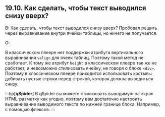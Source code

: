 ## 19.10. Как сделать, чтобы текст выводился снизу вверх?
<!-- [:faq_19_10] -->
<!-- Перенести данный вопрос в раздел изыски -->

В: Как сделать, чтобы текст выводился снизу вверх? Пробовал решить через выравнивание внутри ячейки таблицы, но ничего не получается.

О:

В классическом плеере нет поддержки атрибута вертикального выравнивания `valign` для ячеек таблиц. Поэтому такой метод не сработает. К тому же атрибут `height` в классическом плеере так же не работает, и невозможно стилизовать ячейку, не говоря о блоке `<div>`. Поэтому в классическом плеере приходится использовать костыль: добивать пустые строки перед строкой, которая должна выводиться снизу.

:::tip[**qSpider**]
В qSpider вы можете стилизовать выводимую на экран HTML-разметку как угодно, поэтому вам достаточно настроить выравнивание выводимого текста по нижней границе блока. Например, с помощью флексов.
:::

